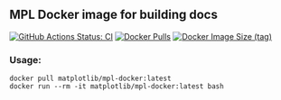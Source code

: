 ## MPL Docker image for building docs

[![GitHub Actions Status: CI](https://github.com/matplotlib/mpl-docker/workflows/CI/svg?branch=master)](https://github.com/matplotlib/mpl-docker/actions?query=workflow%3ACI+branch%3Amaster)
[![Docker Pulls](https://img.shields.io/docker/pulls/matplotlib/mpl-docker)](https://hub.docker.com/r/matplotlib/mpl-docker)
[![Docker Image Size (tag)](https://img.shields.io/docker/image-size/matplotlib/mpl-docker/latest)](https://hub.docker.com/r/matplotlib/mpl-docker/tags?name=latest)

### Usage:
```
docker pull matplotlib/mpl-docker:latest
docker run --rm -it matplotlib/mpl-docker:latest bash
```
